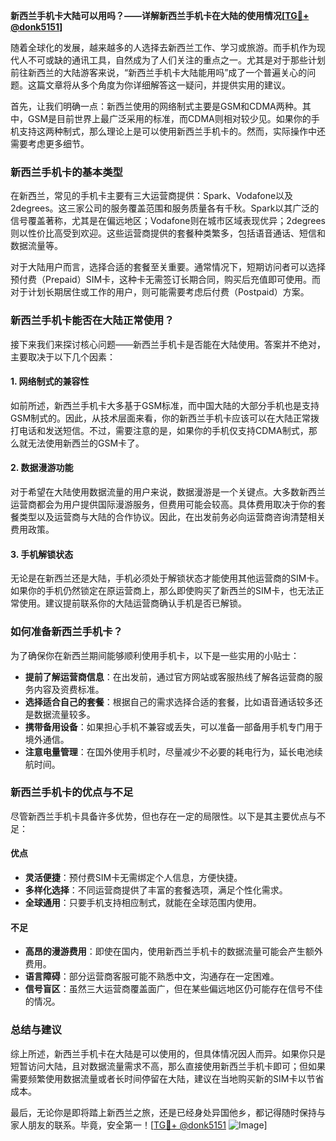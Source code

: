 **新西兰手机卡大陆可以用吗？——详解新西兰手机卡在大陆的使用情况[[TG💪+ @donk5151](https://t.me/s/donk5151)]**

随着全球化的发展，越来越多的人选择去新西兰工作、学习或旅游。而手机作为现代人不可或缺的通讯工具，自然成为了人们关注的重点之一。尤其是对于那些计划前往新西兰的大陆游客来说，“新西兰手机卡大陆能用吗”成了一个普遍关心的问题。这篇文章将从多个角度为你详细解答这一疑问，并提供实用的建议。

首先，让我们明确一点：新西兰使用的网络制式主要是GSM和CDMA两种。其中，GSM是目前世界上最广泛采用的标准，而CDMA则相对较少见。如果你的手机支持这两种制式，那么理论上是可以使用新西兰手机卡的。然而，实际操作中还需要考虑更多细节。

### **新西兰手机卡的基本类型**

在新西兰，常见的手机卡主要有三大运营商提供：Spark、Vodafone以及2degrees。这三家公司的服务覆盖范围和服务质量各有千秋。Spark以其广泛的信号覆盖著称，尤其是在偏远地区；Vodafone则在城市区域表现优异；2degrees则以性价比高受到欢迎。这些运营商提供的套餐种类繁多，包括语音通话、短信和数据流量等。

对于大陆用户而言，选择合适的套餐至关重要。通常情况下，短期访问者可以选择预付费（Prepaid）SIM卡，这种卡无需签订长期合同，购买后充值即可使用。而对于计划长期居住或工作的用户，则可能需要考虑后付费（Postpaid）方案。

### **新西兰手机卡能否在大陆正常使用？**

接下来我们来探讨核心问题——新西兰手机卡是否能在大陆使用。答案并不绝对，主要取决于以下几个因素：

#### **1. 网络制式的兼容性**
如前所述，新西兰手机卡大多基于GSM标准，而中国大陆的大部分手机也是支持GSM制式的。因此，从技术层面来看，你的新西兰手机卡应该可以在大陆正常拨打电话和发送短信。不过，需要注意的是，如果你的手机仅支持CDMA制式，那么就无法使用新西兰的GSM卡了。

#### **2. 数据漫游功能**
对于希望在大陆使用数据流量的用户来说，数据漫游是一个关键点。大多数新西兰运营商都会为用户提供国际漫游服务，但费用可能会较高。具体费用取决于你的套餐类型以及运营商与大陆的合作协议。因此，在出发前务必向运营商咨询清楚相关费用政策。

#### **3. 手机解锁状态**
无论是在新西兰还是大陆，手机必须处于解锁状态才能使用其他运营商的SIM卡。如果你的手机仍然锁定在原运营商上，那么即使购买了新西兰的SIM卡，也无法正常使用。建议提前联系你的大陆运营商确认手机是否已解锁。

### **如何准备新西兰手机卡？**

为了确保你在新西兰期间能够顺利使用手机卡，以下是一些实用的小贴士：

- **提前了解运营商信息**：在出发前，通过官方网站或客服热线了解各运营商的服务内容及资费标准。
- **选择适合自己的套餐**：根据自己的需求选择合适的套餐，比如语音通话较多还是数据流量较多。
- **携带备用设备**：如果担心手机不兼容或丢失，可以准备一部备用手机专门用于境外通信。
- **注意电量管理**：在国外使用手机时，尽量减少不必要的耗电行为，延长电池续航时间。

### **新西兰手机卡的优点与不足**

尽管新西兰手机卡具备许多优势，但也存在一定的局限性。以下是其主要优点与不足：

#### **优点**
- **灵活便捷**：预付费SIM卡无需绑定个人信息，方便快捷。
- **多样化选择**：不同运营商提供了丰富的套餐选项，满足个性化需求。
- **全球通用**：只要手机支持相应制式，就能在全球范围内使用。

#### **不足**
- **高昂的漫游费用**：即使在国内，使用新西兰手机卡的数据流量可能会产生额外费用。
- **语言障碍**：部分运营商客服可能不熟悉中文，沟通存在一定困难。
- **信号盲区**：虽然三大运营商覆盖面广，但在某些偏远地区仍可能存在信号不佳的情况。

### **总结与建议**

综上所述，新西兰手机卡在大陆是可以使用的，但具体情况因人而异。如果你只是短暂访问大陆，且对数据流量需求不高，那么直接使用新西兰手机卡即可；但如果需要频繁使用数据流量或者长时间停留在大陆，建议在当地购买新的SIM卡以节省成本。

最后，无论你是即将踏上新西兰之旅，还是已经身处异国他乡，都记得随时保持与家人朋友的联系。毕竟，安全第一！[[TG💪+ @donk5151](https://t.me/s/donk5151) ![Image](https://i.postimg.cc/rwNCRYN7/Snipaste-2025-04-30-17-27-05.png)]